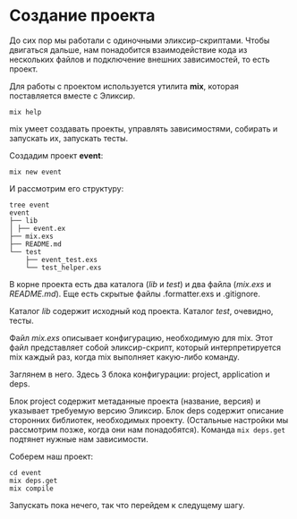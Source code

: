 # Создание проекта

До сих пор мы работали с одиночными эликсир-скриптами. Чтобы двигаться дальше, нам понадобится взаимодействие кода из нескольких файлов и подключение внешних зависимостей, то есть проект.

Для работы с проектом используется утилита **mix**, которая поставляется вместе с Эликсир.

```shell
mix help
```

mix умеет создавать проекты, управлять зависимостями, собирать и запускать их, запускать тесты.

Создадим проект **event**:

```shell
mix new event
```

И рассмотрим его структуру:

```shell
tree event
event
├── lib
│ ├── event.ex
├── mix.exs
├── README.md
└── test
    ├── event_test.exs
    └── test_helper.exs
```

В корне проекта есть два каталога (*lib* и *test*) и два файла (*mix.exs* и *README.md*). Еще есть скрытые файлы .formatter.exs и .gitignore.

Каталог *lib* содержит исходный код проекта. Каталог *test*, очевидно, тесты.

Файл *mix.exs* описывает конфигурацию, необходимую для mix. Этот файл представляет собой эликсир-скрипт, который интерпретируется mix каждый раз, когда mix выполняет какую-либо команду.

Заглянем в него. Здесь 3 блока конфигурации: project, application и deps.

Блок project содержит метаданные проекта (название, версия) и указывает требуемую версию Эликсир. Блок deps содержит описание сторонних библиотек, необходимых проекту. (Остальные настройки мы рассмотрим позже, когда они нам понадобятся). Команда ```mix deps.get``` подтянет нужные нам зависимости.

Соберем наш проект:

```shell
cd event
mix deps.get
mix compile
```

Запускать пока нечего, так что перейдем к следущему шагу.
